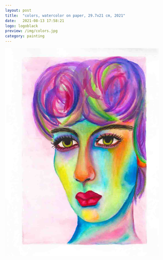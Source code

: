 ```yaml
---
layout: post
title:  "colors, watercolor on paper, 29.7x21 cm, 2021"
date:   2021-08-13 17:58:21
logo: logoblack
preview: /img/colors.jpg
category: painting
---
```


![colors](/img/colors.jpg) 


